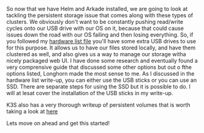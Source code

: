 So now that we have Helm and Arkade installed, we are going to look at tackling the persistent storage issue that comes along with these types of clusters.  We obviously don't want to be constantly pushing read/write cycles onto our USB drive with our OS on it, because that could cause issues down the road with our OS failing and then losing everything.  So, if you followed my [hardware list file](https://github.com/jski90/raspberry_pi_k3s_cluster/blob/main/1.hardware-list/hardware.md) you'll have some extra USB drives to use for this purpose.  It allows us to have our files stored locally, and have them clustered as well, and also gives us a way to manage our storage witha  nicely packaged web UI.  I have done some research and eventually found a very comprensive guide that discussed some other options but out o fthe options listed, Longhorn made the most sense to me.  As I discussed in the hardware list write-up, you can either use the USB sticks or you can use an SSD.  There are separate steps for using the SSD but it is possible to do.  I will at lesat cover the installation of the USB sticks in my write-up.  

K3S also has a very thorough writeup of persistent volumes that is worth taking a look at [here](https://kubernetes.io/docs/concepts/storage/persistent-volumes/)

Lets move on ahead and get this started!
